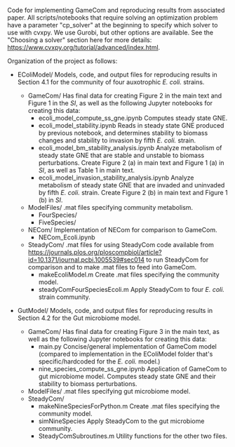 Code for implementing GameCom and reproducing results from associated paper. All scripts/notebooks that 
require solving an optimization problem have a parameter "cp_solver" at the beginning to specify which solver 
to use with cvxpy. We use Gurobi, but other options are available. See the "Choosing a solver" 
section here for more details: https://www.cvxpy.org/tutorial/advanced/index.html.

Organization of the project as follows:

- EColiModel/
  Models, code, and output files for reproducing results in Section 4.1 for the community of four auxotrophic *E. coli.* strains.
  - GameCom/
    Has final data for creating Figure 2 in the main text and Figure 1 in the *SI*, as well as the following Jupyter notebooks for creating this data:
    - ecoli_model_compute_ss_gne.ipynb
      Computes steady state GNE. 
    - ecoli_model_stability.ipynb
      Reads in steady state GNE produced by previous notebook, and determines stability to biomass changes and stability to invasion by fifth *E. coli.* strain.
    - ecoli_model_bm_stability_analysis.ipynb
      Analyze metabolism of steady state GNE that are stable and unstable to biomass perturbations. Create Figure 2 (a) in main text and Figure 1 (a) in *SI*, as well as Table 1 in main text.
    - ecoli_model_invasion_stability_analysis.ipynb
      Analyze metabolism of steady state GNE that are invaded and uninvaded by fifth *E. coli.* strain. Create Figure 2 (b) in main text and Figure 1 (b) in *SI*.
  - ModelFiles/
    .mat files specifying community metabolism.
    - FourSpecies/
    - FiveSpecies/
  - NECom/
    Implementation of NECom for comparison to GameCom.
    - NECom_Ecoli.ipynb
  - SteadyCom/
    .mat files for using SteadyCom code available from https://journals.plos.org/ploscompbiol/article?id=10.1371/journal.pcbi.1005539#sec014 to run SteadyCom for comparison and to make .mat files to feed into GameCom.
    - makeEcoliModel.m
      Create .mat files specifying the community model.
    - steadyComFourSpeciesEcoli.m
      Apply SteadyCom to four *E. coli.* strain community.

- GutModel/
  Models, code, and output files for reproducing results in Section 4.2 for the Gut microbiome model.
  - GameCom/
    Has final data for creating Figure 3 in the main text, as well as the following Jupyter notebooks for creating this data:
    - main.py
      Concise/general implementation of GameCom model (compared to implementation in the EColiModel folder that's specific/hardcoded for the *E. coli.* model.)
    - nine_species_compute_ss_gne.ipynb
      Application of GameCom to gut microbiome model. Computes steady state GNE and their stability to biomass perturbations.
  - ModelFiles/
    .mat files specifying gut microbiome model.
  - SteadyCom/
    - makeNineSpeciesForPython.m
      Create .mat files specifying the community model.
    - simNineSpecies
      Apply SteadyCom to the gut microbiome community.
    - SteadyComSubroutines.m
      Utility functions for the other two files.
